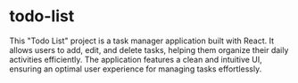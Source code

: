 # todo-list
This "Todo List" project is a task manager application built with React. It allows users to add, edit, and delete tasks, helping them organize their daily activities efficiently. The application features a clean and intuitive UI, ensuring an optimal user experience for managing tasks effortlessly.
